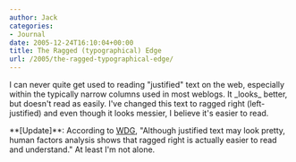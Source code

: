 ```yaml
---
author: Jack
categories:
- Journal
date: 2005-12-24T16:10:04+00:00
title: The Ragged (typographical) Edge
url: /2005/the-ragged-typographical-edge/
---
```


I can never quite get used to reading "justified" text on the web, especially within the typically narrow columns used in most weblogs. It \_looks\_ better, but doesn't read as easily. I've changed this text to ragged right (left-justified) and even though it looks messier, I believe it's easier to read. 

\*\*[Update]\*\*: According to [WDG](<http://www.htmlhelp.com/faq/html/effects.html#right-align>), "Although justified text may look pretty, human factors analysis shows that ragged right is actually easier to read and understand." At least I'm not alone.